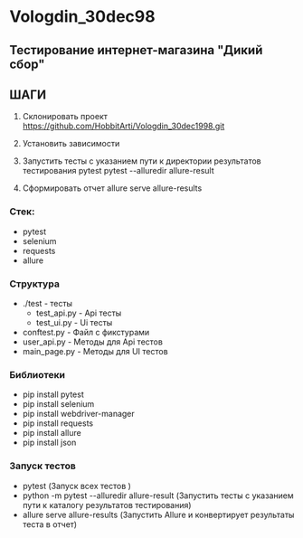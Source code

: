 # Vologdin_30dec98

## Тестирование интернет-магазина "Дикий сбор"

## ШАГИ
1. Склонировать проект https://github.com/HobbitArti/Vologdin_30dec1998.git

2. Установить зависимости

4. Запустить тесты с указанием пути к директории результатов тестирования pytest pytest --alluredir allure-result

5. Сформировать отчет allure serve allure-results

### Стек:
- pytest
- selenium
- requests
- allure

### Структура 
- ./test - тесты 
  - test_api.py - Api тесты
  - test_ui.py - Ui тесты
 - conftest.py - Файл с фикстурами 
 - user_api.py - Методы для Аpi тестов
 - main_page.py - Методы для UI тестов

### Библиотеки
- pip install pytest
- pip install selenium
- pip install webdriver-manager
- pip install requests
- pip install allure
- pip install json

### Запуск тестов 
- pytest (Запуск всех тестов )
- python -m pytest --alluredir allure-result (Запустить тесты с указанием пути к каталогу результатов тестирования)
- allure serve allure-results (Запустить Allure и конвертирует результаты теста в отчет)

